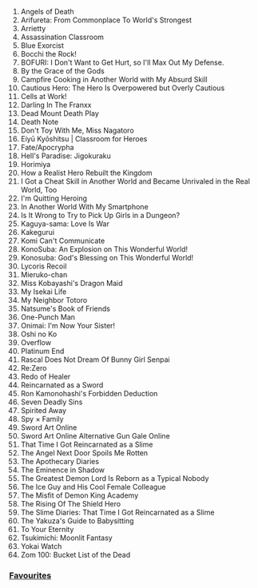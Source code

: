 1. Angels of Death
2. Arifureta: From Commonplace To World's Strongest
3. Arrietty
4. Assassination Classroom
5. Blue Exorcist
6. Bocchi the Rock!
7. BOFURI: I Don't Want to Get Hurt, so I'll Max Out My Defense.
8. By the Grace of the Gods
9. Campfire Cooking in Another World with My Absurd Skill
10. Cautious Hero: The Hero Is Overpowered but Overly Cautious
11. Cells at Work!
12. Darling In The Franxx
13. Dead Mount Death Play
14. Death Note
15. Don't Toy With Me, Miss Nagatoro
16. Eiyū Kyōshitsu | Classroom for Heroes
17. Fate/Apocrypha
18. Hell's Paradise: Jigokuraku
19. Horimiya
20. How a Realist Hero Rebuilt the Kingdom
21. I Got a Cheat Skill in Another World and Became Unrivaled in the Real World, Too
22. I'm Quitting Heroing
23. In Another World With My Smartphone
24. Is It Wrong to Try to Pick Up Girls in a Dungeon?
25. Kaguya-sama: Love Is War
26. Kakegurui
27. Komi Can't Communicate
28. KonoSuba: An Explosion on This Wonderful World!
29. Konosuba: God's Blessing on This Wonderful World!
30. Lycoris Recoil
31. Mieruko-chan
32. Miss Kobayashi's Dragon Maid
33. My Isekai Life
34. My Neighbor Totoro
35. Natsume's Book of Friends
36. One-Punch Man
37. Onimai: I'm Now Your Sister!
38. Oshi no Ko
39. Overflow
40. Platinum End
41. Rascal Does Not Dream Of Bunny Girl Senpai
42. Re:Zero
43. Redo of Healer
44. Reincarnated as a Sword
45. Ron Kamonohashi's Forbidden Deduction
46. Seven Deadly Sins
47. Spirited Away
48. Spy × Family
49. Sword Art Online
50. Sword Art Online Alternative Gun Gale Online
51. That Time I Got Reincarnated as a Slime
52. The Angel Next Door Spoils Me Rotten
53. The Apothecary Diaries
54. The Eminence in Shadow
55. The Greatest Demon Lord Is Reborn as a Typical Nobody
56. The Ice Guy and His Cool Female Colleague
57. The Misfit of Demon King Academy
58. The Rising Of The Shield Hero
59. The Slime Diaries: That Time I Got Reincarnated as a Slime
60. The Yakuza's Guide to Babysitting
61. To Your Eternity
62. Tsukimichi: Moonlit Fantasy
63. Yokai Watch
64. Zom 100: Bucket List of the Dead

### [Favourites](https://github.com/Iratethisname10/Animes-I-Have-Watched/blob/main/Favourites.md)
